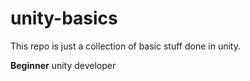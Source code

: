 # unity-basics
This repo is just a collection of basic stuff done in unity.


**Beginner** unity developer
